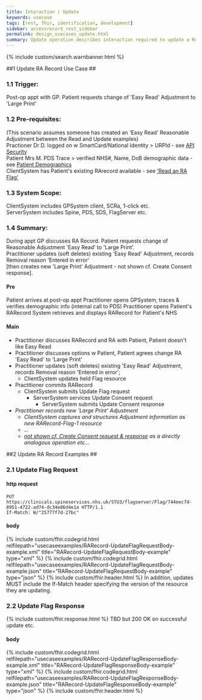 ```yaml
---
title: Interaction | Update
keywords: usecase
tags: [rest, fhir, identification, development]
sidebar: accessrecord_rest_sidebar
permalink: design_usecases_update.html
summary: Update operation describes interaction required to update a Reasonable Adjustment Flag, an Adjustment or an Impairment on Spine via the FHIR&reg; Reasonable Adjustments API
---
```

{% include custom/search.warnbanner.html %}

##1 Update RA Record Use Case ##
### 1.1 Trigger: ####
Post-op appt with GP. Patient requests change of 'Easy Read' Adjustment to 'Large Print'
### 1.2 Pre-requisites: ####
(This scenario assumes someone has created an 'Easy Read' Reasonable Adjustment between the Read and Update examples)  
Practioner Dr D. logged on w SmartCard/National Identity > URPId - see [API Security](design_security.html)  
Patient Mrs M. PDS Trace > verified NHS#, Name, DoB demographic data - see [Patient Demographics](design_demographics.html)  
ClientSystem has Patient's existing RArecord available - see ['Read an RA Flag'](design_operations_read.html)  
### 1.3 System Scope: ####
ClientSystem includes GPSystem client, SCRa, 1-click etc.  
ServerSystem includes Spine, PDS, SDS, FlagServer etc.  
### 1.4 Summary: 
During appt GP discusses RA Record. Patient requests change of Reasonable Adjustment 'Easy Read' to 'Large Print'.  
Practitioner updates (soft deletes) existing 'Easy Read' Adjustment, records Removal reason 'Entered in error'  
[then creates new 'Large Print' Adjustment - not shown cf. Create Consent response].  

#### Pre ####
Patient arrives at post-op appt
Practitioner opens GPSystem, traces & verifies demographic info (internal call to PDS)
Practitioner opens Patient's RARecord
  System retrieves and displays RARecord for Patient's NHS
#### Main ####
* Practitioner discusses RARecord and RA with Patient, Patient doesn't like Easy Read
* Practitioner discusses options w Patient, Patient agrees change RA 'Easy Read' to 'Large Print'
* Practitioner updates (soft deletes) existing 'Easy Read' Adjustment, records Removal reason 'Entered in error';
  * ClientSystem updates held Flag resource
* Practitioner commits RARecord
  * ClientSystem submits Update Flag request
    * ServerSystem services Update Consent request
      * ServerSystem submits Update Consent response
* _Practitioner records new 'Large Print' Adjustment_
  * _ClientSystem captures and structures Adjustment information as new RARecord-Flag-1 resource_
  * _..._
  * _[not shown cf. Create Consent request & response](design_operations_create.html#create-consent-or-flag-resource) as a directly analogous operation etc..._

##2 Update RA Record Examples ##
### 2.1 Update Flag Request ####
#### http request ####
```
PUT https://clinicals.spineservices.nhs.uk/STU3/flagserver/Flag/744eec7d-8951-4722-ad74-dc34e86d4e1a HTTP/1.1
If-Match: W/"25777f7d-27bc"
```
#### body ####
{% include custom/fhir.codegrid.html
relfilepath="usecaseexamples/RARecord-UpdateFlagRequestBody-example.xml"
title="RARecord-UpdateFlagRequestBody-example"
type="xml" %}
{% include custom/fhir.codegrid.html
relfilepath="usecaseexamples/RARecord-UpdateFlagRequestBody-example.json"
title="RARecord-UpdateFlagRequestBody-example"
type="json" %}
{% include custom/fhir.header.html %}
In addition, updates MUST include the If-Match header specifying the version of the resource they are updating.

### 2.2 Update Flag Response ####
{% include custom/fhir.response.html %}
TBD but 200 OK on successful update etc.
#### body ####
{% include custom/fhir.codegrid.html
relfilepath="usecaseexamples/RARecord-UpdateFlagResponseBody-example.xml"
title="RARecord-UpdateFlagResponseBody-example"
type="xml" %}
{% include custom/fhir.codegrid.html
relfilepath="usecaseexamples/RARecord-UpdateFlagResponseBody-example.json"
title="RARecord-UpdateFlagResponseBody-example"
type="json" %}
{% include custom/fhir.header.html %}
